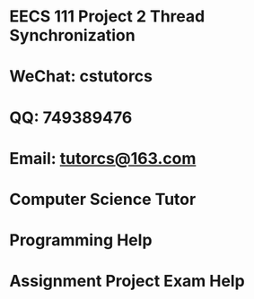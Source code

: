 # EECS 111 Project 2 Thread Synchronization
# WeChat: cstutorcs

# QQ: 749389476

# Email: tutorcs@163.com

# Computer Science Tutor

# Programming Help

# Assignment Project Exam Help
